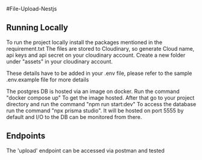 
#File-Upload-Nestjs
 
## Running Locally
To run the project locally install the packages mentioned in the requirement.txt
The files are stored to Cloudinary, so generate Cloud name, api keys and api secret on your cloudinary account.
Create a new folder under "assets" in your cloudinary account.


These details have to be added in your .env file, please refer to the sample .env.example file for more details

The postgres DB is hosted via an image on docker. 
Run the command "docker compose up" To get the image hosted.
After that go to your project directory and run the command "npm run start:dev" 
To access the database run the command "npx prisma studio". It will be hosted on port 5555 by default and I/O to the DB can be monitored from there.

## Endpoints
The 'upload' endpoint can be accessed via postman and tested
